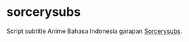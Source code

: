 # sorcerysubs
Script subtitle Anime Bahasa Indonesia garapan <a href="https://sorcerysubs.blogspot.com/">Sorcerysubs</a>.
